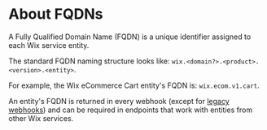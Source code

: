 # About FQDNs

A Fully Qualified Domain Name (FQDN) is a unique identifier assigned to each Wix service entity.

The standard FQDN naming structure looks like: `wix.<domain?>.<product>.<version>.<entity>`.

For example, the Wix eCommerce Cart entity's FQDN is: `wix.ecom.v1.cart`.

An entity's FQDN is returned in every webhook (except for [legacy webhooks]()) and can be required in endpoints that work with entities from other Wix services.
